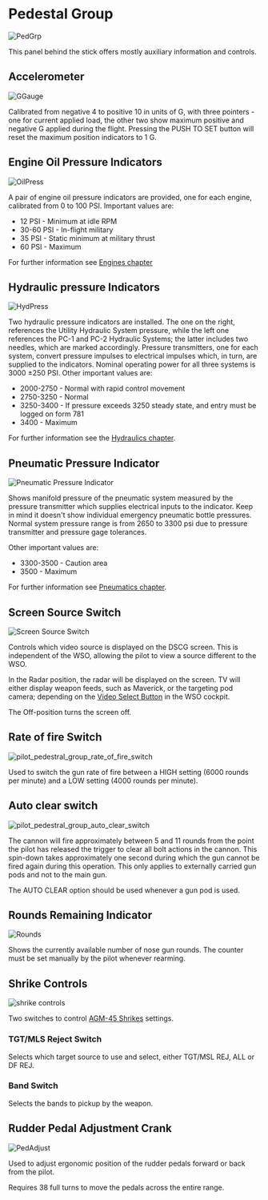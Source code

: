 # Pedestal Group

![PedGrp](../../img/PedGrp.jpg)

This panel behind the stick offers mostly auxiliary information and controls.

## Accelerometer

![GGauge](../../img/GGauge.jpg)

Calibrated from negative 4 to positive 10 in units of G, with three pointers -
one for current applied load, the other two show maximum positive and negative G
applied during the flight. Pressing the PUSH TO SET button will reset the
maximum position indicators to 1 G.

## Engine Oil Pressure Indicators

![OilPress](../../img/OilPress.jpg)

A pair of engine oil pressure indicators are provided, one for each engine,
calibrated from 0 to 100 PSI. Important values are:

* 12 PSI - Minimum at idle RPM
* 30-60 PSI - In-flight military
* 35 PSI - Static minimum at military thrust
* 60 PSI - Maximum

For further information see [Engines chapter](../../systems/engines_and_fuel_systems/engines.md)

## Hydraulic pressure Indicators

![HydPress](../../img/HydPress.jpg)

Two hydraulic pressure indicators are installed. The one on the right, references the Utility
Hydraulic System pressure, while the left one references the PC-1 and PC-2
Hydraulic Systems; the latter includes two needles, which are marked accordingly.
Pressure transmitters, one for
each system, convert pressure impulses to electrical
impulses which, in turn, are supplied to the indicators.
Nominal operating power for all three systems
is 3000 ±250 PSI. Other important values are:

* 2000-2750 - Normal with rapid control movement
* 2750-3250 - Normal
* 3250-3400 - If pressure exceeds 3250 steady state, and entry must be logged on form 781
* 3400 - Maximum

For further information see the [Hydraulics chapter](../../systems/hydraulics.md).

## Pneumatic Pressure Indicator

![Pneumatic Pressure Indicator](../../img/Pneum.jpg)

Shows manifold pressure of the pneumatic system
measured by the pressure transmitter which supplies
electrical inputs to the indicator.
Keep in mind it doesn't show individual
emergency pneumatic bottle pressures.
Normal system pressure range is from 2650 to 3300 psi
due to pressure transmitter and pressure gage tolerances.

Other important values are:

* 3300-3500 - Caution area
* 3500 - Maximum

For further information see [Pneumatics chapter](../../systems/pneumatics.md).

## Screen Source Switch

![Screen Source Switch](../../img/pilot_screen_mode_switch.jpg)

Controls which video source is displayed on the DSCG screen.
This is independent of the WSO, allowing the pilot to view a source different to the WSO.

In the Radar position, the radar will be displayed on the screen. TV will either
display weapon feeds, such as Maverick, or the targeting pod camera;
depending on the [Video Select Button](../wso/left_sub_panel.md#video-select-button)
in the WSO cockpit.

The Off-position turns the screen off.

## Rate of fire Switch

![pilot_pedestral_group_rate_of_fire_switch](../../img/pilot_pedestral_group_rate_of_fire.jpg)

Used to switch the gun rate of fire between a HIGH setting (6000 rounds per minute) and a LOW
setting (4000 rounds per minute).

## Auto clear switch

![pilot_pedestral_group_auto_clear_switch](../../img/pilot_pedestral_group_auto_clear_switch.jpg)

The cannon will fire approximately between 5 and 11 rounds from the point the pilot has released the
trigger to clear all bolt actions in the cannon. This spin-down takes approximately one second
during which the gun cannot be fired again during this operation. This only applies to externally
carried gun pods and not to the main gun.

The AUTO CLEAR option should be used whenever a gun pod is used.

## Rounds Remaining Indicator

![Rounds](../../img/Rounds.jpg)

Shows the currently available number of nose gun rounds. The counter must be set
manually by the pilot whenever rearming.

## Shrike Controls

![shrike controls](../../img/pilot_shrike_controls.jpg)

Two switches to control [AGM-45 Shrikes](../../stores/air_to_ground/missiles/shrike.md)
settings.

### TGT/MLS Reject Switch

Selects which target source to use and select, either TGT/MSL REJ, ALL or DF REJ.

### Band Switch

Selects the bands to pickup by the weapon.

## Rudder Pedal Adjustment Crank

![PedAdjust](../../img/PedAdjust.jpg)

Used to adjust ergonomic position of the rudder pedals forward or back from the
pilot.

Requires 38 full turns to move the pedals across the entire range.
